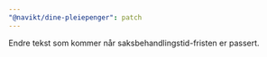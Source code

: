 ```yaml
---
"@navikt/dine-pleiepenger": patch
---
```


Endre tekst som kommer når saksbehandlingstid-fristen er passert.

